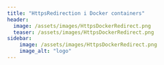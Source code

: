 ```yaml
---
title: "HttpsRedirection i Docker containers"
header:
  image: /assets/images/HttpsDockerRedirect.png
  teaser: /assets/images/HttpsDockerRedirect.png
sidebar:
    image: /assets/images/HttpsDockerRedirect.png
    image_alt: "logo"
---
```

